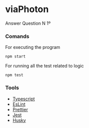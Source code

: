 # viaPhoton

Answer Question N 1º

### Comands

For executing the program

```
npm start
```

For running all the test related to logic

```
npm test
```

### Tools

-   [Typescript](https://www.typescriptlang.org/)
-   [EsLint](https://eslint.org/)
-   [Prettier](https://prettier.io/)
-   [Jest](https://jestjs.io/)
-   [Husky](https://typicode.github.io/husky/)
